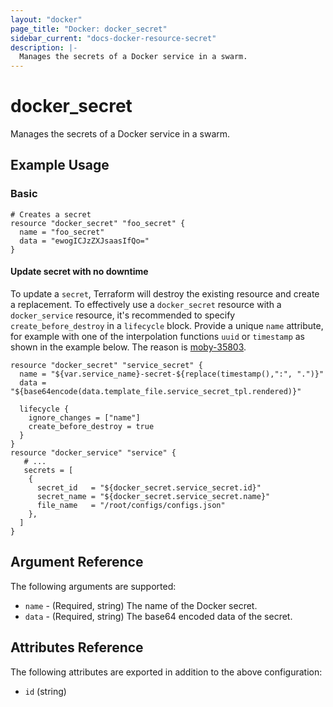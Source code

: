 ```yaml
---
layout: "docker"
page_title: "Docker: docker_secret"
sidebar_current: "docs-docker-resource-secret"
description: |-
  Manages the secrets of a Docker service in a swarm.
---
```


# docker\_secret

Manages the secrets of a Docker service in a swarm.

## Example Usage

### Basic

```hcl
# Creates a secret
resource "docker_secret" "foo_secret" {
  name = "foo_secret"
  data = "ewogICJzZXJsaasIfQo="
}
```

#### Update secret with no downtime
To update a `secret`, Terraform will destroy the existing resource and create a replacement. To effectively use a `docker_secret` resource with a `docker_service` resource, it's recommended to specify `create_before_destroy` in a `lifecycle` block. Provide a unique `name` attribute, for example
with one of the interpolation functions `uuid` or `timestamp` as shown
in the example below. The reason is [moby-35803](https://github.com/moby/moby/issues/35803).

```hcl
resource "docker_secret" "service_secret" {
  name = "${var.service_name}-secret-${replace(timestamp(),":", ".")}"
  data = "${base64encode(data.template_file.service_secret_tpl.rendered)}"

  lifecycle {
    ignore_changes = ["name"]
    create_before_destroy = true
  }
}
resource "docker_service" "service" {
   # ...
   secrets = [
    {
      secret_id   = "${docker_secret.service_secret.id}"
      secret_name = "${docker_secret.service_secret.name}"
      file_name   = "/root/configs/configs.json"
    },
  ]
}
```

## Argument Reference

The following arguments are supported:

* `name` - (Required, string) The name of the Docker secret.
* `data` - (Required, string) The base64 encoded data of the secret.


## Attributes Reference

The following attributes are exported in addition to the above configuration:

* `id` (string)
